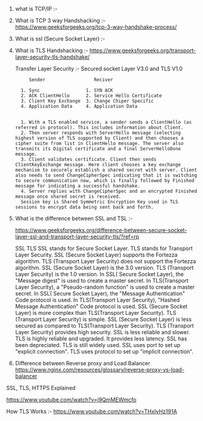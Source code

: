 1. what is TCP/IP :- 

2. What is TCP 3 way Handshacking :-
   https://www.geeksforgeeks.org/tcp-3-way-handshake-process/
2. What is ssl (Secure Socket Layer) :- 

3. What is TLS Handshacking :-
   https://www.geeksforgeeks.org/transport-layer-security-tls-handshake/

   Transfer Layer Security :- Secured socket Layer V3.0 and TLS V1.0


            Sender                  Reciver 

         1. Sync                 1. SYN ACK
         2. ACK ClientHello      2. Service Hello Certificate
         3. Client Key Exchange  3. Change Chiper Specific
         4. Application Data     4. Application Data 

         
         1. With a TLS enabled service, a sender sends a ClientHello (as referred in protocol). This includes information about Client.
         2. Then server responds with ServerHello message (selecting highest version of TLS supported by Client) and then chooses a cipher suite from list in ClientHello message. The server also transmits its Digital certificate and a final ServerHelloDone message.
         3. Client validates certificate. Client then sends ClientKeyExchange message. Here client chooses a key exchange mechanism to securely establish a shared secret with server. Client also needs to send ChangeCipherSpec indicating that it is switching to secure communication now, which is finally followed by Finished message for indicating a successful handshake.
         4. Server replies with ChangeCipherSpec and an encrypted Finished message once shared secret is received.
         Session key is Shared Symmetric Encryption Key used in TLS sessions to encrypt data being sent back and forth.
4. What is the difference between SSL and TSL :- 
   
   https://www.geeksforgeeks.org/difference-between-secure-socket-layer-ssl-and-transport-layer-security-tls/?ref=rp


      SSL	TLS
      SSL stands for Secure Socket Layer.	TLS stands for Transport Layer Security.
      SSL (Secure Socket Layer) supports the Fortezza algorithm.	TLS (Transport Layer Security) does not support the Fortezza algorithm.
      SSL (Secure Socket Layer) is the 3.0 version.	TLS (Transport Layer Security) is the 1.0 version.
      In SSL( Secure Socket Layer), the "Message digest" is used to create a master secret.	In TLS(Transport Layer Security), a "Pseudo-random function" is used to create a master secret.
      In SSL( Secure Socket Layer), the "Message Authentication" Code protocol is used.	In TLS(Transport Layer Security), "Hashed Message Authentication" Code protocol is used.
      SSL (Secure Socket Layer) is more complex than TLS(Transport Layer Security).	TLS (Transport Layer Security) is simple.
      SSL (Secure Socket Layer) is less secured as compared to TLS(Transport Layer Security).	TLS (Transport Layer Security) provides high security.
      SSL is less reliable and slower.	TLS is highly reliable and upgraded. It provides less latency.
      SSL has been depreciated.	TLS is still widely used.
      SSL uses port to set up "explicit connection".	TLS uses protocol to set up "implicit connection".

5. Difference between Reverse proxy and Load Balancer 
https://www.nginx.com/resources/glossary/reverse-proxy-vs-load-balancer


SSL, TLS, HTTPS Explained

https://www.youtube.com/watch?v=j9QmMEWmcfo


How TLS Works :-
https://www.youtube.com/watch?v=THxIyHz191A
